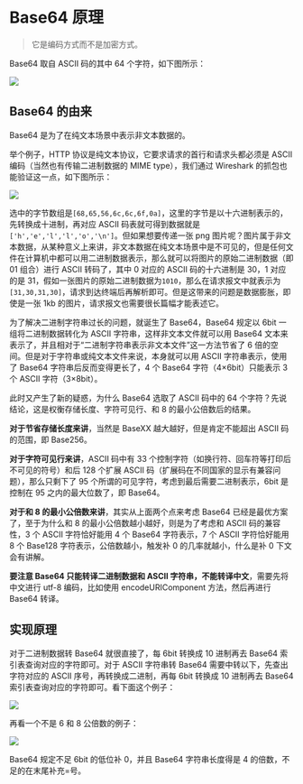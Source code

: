 # Base64 原理

> 它是编码方式而不是加密方式。

Base64 取自 ASCII 码的其中 64 个字符，如下图所示：

![](@images/Base64.png)

## Base64 的由来

Base64 是为了在纯文本场景中表示非文本数据的。

举个例子，HTTP 协议是纯文本协议，它要求请求的首行和请求头都必须是 ASCII 编码（当然也有传输二进制数据的 MIME type），我们通过 Wireshark 的抓包也能验证这一点，如下图所示：

![](@images/wireshark.png)

选中的字节数组是`[68,65,56,6c,6c,6f,0a]`，这里的字节是以十六进制表示的，先转换成十进制，再对应 ASCII 码表就可得到数据就是`['h','e','l','l','o','\n']`。但如果想要传递一张 png 图片呢？图片属于非文本数据，从某种意义上来讲，非文本数据在纯文本场景中是不可见的，但是任何文件在计算机中都可以用二进制数据表示，那么就可以将图片的原始二进制数据（即 01 组合）进行 ASCII 转码了，其中 0 对应的 ASCII 码的十六进制是 30，1 对应的是 31，假如一张图片的原始二进制数据为`1010`，那么在请求报文中就表示为`[31,30,31,30]`，请求到达终端后再解析即可。但是这带来的问题是数据膨胀，即使是一张 1kb 的图片，请求报文也需要很长篇幅才能表述它。

为了解决二进制字符串过长的问题，就诞生了 Base64，Base64 规定以 6bit 一组将二进制数据转化为 ASCII 字符串，这样非文本文件就可以用 Base64 文本来表示了，并且相对于“二进制字符串表示非文本文件”这一方法节省了 6 倍的空间。但是对于字符串或纯文本文件来说，本身就可以用 ASCII 字符串表示，使用了 Base64 字符串后反而变得更长了，4 个 Base64 字符（4×6bit）只能表示 3 个 ASCII 字符（3×8bit）。

此时又产生了新的疑惑，为什么 Base64 选取了 ASCII 码中的 64 个字符？先说结论，这是权衡存储长度、字符可见行、和 8 的最小公倍数后的结果。

**对于节省存储长度来讲**，当然是 BaseXX 越大越好，但是肯定不能超出 ASCII 码的范围，即 Base256。

**对于字符可见行来讲**，ASCII 码中有 33 个控制字符（如换行符、回车符等打印后不可见的符号）和后 128 个扩展 ASCII 码（扩展码在不同国家的显示有兼容问题），那么只剩下了 95 个所谓的可见字符，考虑到最后需要二进制表示，6bit 是控制在 95 之内的最大位数了，即 Base64。

**对于和 8 的最小公倍数来讲**，其实从上面两个点来考虑 Base64 已经是最优方案了，至于为什么和 8 的最小公倍数越小越好，则是为了考虑和 ASCII 码的兼容性，3 个 ASCII 字符恰好能用 4 个 Base64 字符表示，7 个 ASCII 字符恰好能用 8 个 Base128 字符表示，公倍数越小，触发补 0 的几率就越小，什么是补 0 下文会有讲解。

**要注意 Base64 只能转译二进制数据和 ASCII 字符串，不能转译中文**，需要先将中文进行 utf-8 编码，比如使用 encodeURIComponent 方法，然后再进行 Base64 转译。

## 实现原理

对于二进制数据转 Base64 就很直接了，每 6bit 转换成 10 进制再去 Base64 索引表查询对应的字符即可。对于 ASCII 字符串转 Base64 需要中转以下，先查出字符对应的 ASCII 序号，再转换成二进制，再每 6bit 转换成 10 进制再去 Base64 索引表查询对应的字符即可。看下面这个例子：

![](@images/base64_hey.png)

再看一个不是 6 和 8 公倍数的例子：

![](@images/base64_h.png)

Base64 规定不足 6bit 的低位补 0，并且 Base64 字符串长度得是 4 的倍数，不足的在末尾补充=号。
